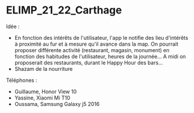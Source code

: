 # ELIMP_21_22_Carthage

Idée : 
 - En fonction des intérêts de l'utilisateur, l'app le notifie des lieu d'intérêts à proximité au fur et à mesure qu'il avance dans la map. On pourrait proposer différente activité (restaurant, magasin, monument) en fonction des habitudes de l'utilisateur, heures de la journée... A midi on proposerait des restaurants, durant le Happy Hour des bars...
 - Shazam de la nourriture
 
 
Téléphones : 
 - Guillaume, Honor View 10
 - Yassine, Xiaomi Mi T10
 - Oussama, Samsung Galaxy j5 2016
